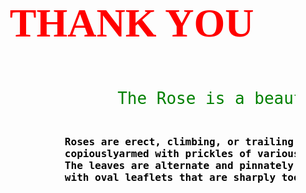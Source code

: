 <!DOCTYPE html>
<html>
<head>
<title>
Home
</title>
</head>
<body background="flower.jpg">
<pre><font size="6" color="red" face="Algerian"><h1>   THANK YOU
</h1></pre>

 <pre>  <font color="green" face"Bahnschrift" <h3>            The Rose is a beautiful flower</h3></pre>



  <pre><font size=4 color="black" face=Ebrima">
              <b>Roses are erect, climbing, or trailing shrubs, the stems of which are usually 
              copiouslyarmed with prickles of various shapes and sizes,commonly called thorns.
              The leaves are alternate and pinnately compound (i.e., feather-formed), usually 
              with oval leaflets that are sharply toothed.</b></pre>
















</body>
</html>
